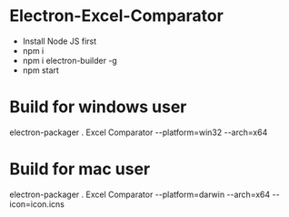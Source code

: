# Electron-Excel-Comparator

- Install Node JS first
- npm i 
- npm i electron-builder -g
- npm start

# Build for windows user

electron-packager . Excel Comparator --platform=win32 --arch=x64

# Build for mac user

electron-packager . Excel Comparator --platform=darwin --arch=x64 --icon=icon.icns
